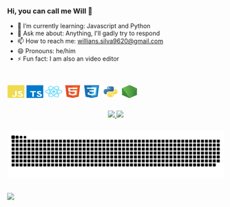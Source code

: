 ### Hi, you can call me Will 👋

- 🌱 I’m currently learning: Javascript and Python
- 💬 Ask me about: Anything, I'll gadly try to respond
- 📫 How to reach me: willians.silva9620@gmail.com
- 😄 Pronouns: he/him
- ⚡ Fun fact: I am also an video editor
##

<div style="display: inline_block"><br>
  <img align="center" alt="Rafa-Js" height="30" width="40" src="https://raw.githubusercontent.com/devicons/devicon/master/icons/javascript/javascript-plain.svg">
  <img align="center" alt="Rafa-Ts" height="30" width="40" src="https://raw.githubusercontent.com/devicons/devicon/master/icons/typescript/typescript-plain.svg">
  <img align="center" alt="React" height="30" width="40" src="https://raw.githubusercontent.com/devicons/devicon/master/icons/react/react-original.svg">
  <img align="center" alt="HTML" height="30" width="40" src="https://raw.githubusercontent.com/devicons/devicon/master/icons/html5/html5-original.svg">
  <img align="center" alt="CSS" height="30" width="40" src="https://raw.githubusercontent.com/devicons/devicon/master/icons/css3/css3-original.svg">
  <img align="center" alt="Python" height="30" width="40" src="https://raw.githubusercontent.com/devicons/devicon/master/icons/python/python-original.svg">
  <img align="center" alt="nodejs" height="30" width="40" src="https://raw.githubusercontent.com/devicons/devicon/master/icons/nodejs/nodejs-original.svg">

</div>

##

<div align="center" style:"display: inline_block">
  <a href="https://github.com/GoldenTlmeLover">
  <img height="180em" src="https://github-readme-stats.vercel.app/api?username=GoldenTlmeLover&show_icons=true&theme=tokyonight&include_all_commits=true&count_private=true"/>
  <img height="180em" src="https://github-readme-stats.vercel.app/api/top-langs/?username=GoldenTlmeLover&layout=compact&langs_count=7&theme=tokyonight"/>
</div>
  
##
<div> 
  
  
  ![Snake animation](https://github.com/GoldenTlmeLover/GoldenTlmeLover/blob/output/github-contribution-grid-snake.svg)
</div>
  
  ## 
  <a href="https://www.linkedin.com/in/willians-e-silva" target="_blank"><img src="https://img.shields.io/badge/-LinkedIn-%230077B5?style=for-the-badge&logo=linkedin&logoColor=white" target="_blank"></a> 

  ##
